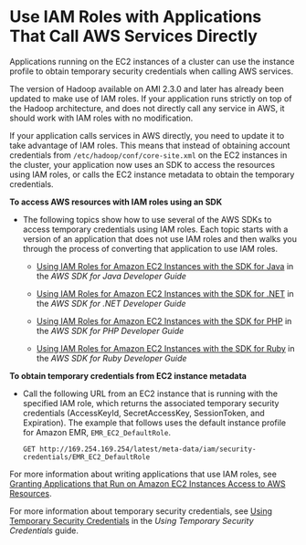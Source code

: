 # Use IAM Roles with Applications That Call AWS Services Directly<a name="emr-iam-roles-calling"></a>

Applications running on the EC2 instances of a cluster can use the instance profile to obtain temporary security credentials when calling AWS services\.

The version of Hadoop available on AMI 2\.3\.0 and later has already been updated to make use of IAM roles\. If your application runs strictly on top of the Hadoop architecture, and does not directly call any service in AWS, it should work with IAM roles with no modification\.

 If your application calls services in AWS directly, you need to update it to take advantage of IAM roles\. This means that instead of obtaining account credentials from `/etc/hadoop/conf/core-site.xml` on the EC2 instances in the cluster, your application now uses an SDK to access the resources using IAM roles, or calls the EC2 instance metadata to obtain the temporary credentials\.

**To access AWS resources with IAM roles using an SDK**

+ The following topics show how to use several of the AWS SDKs to access temporary credentials using IAM roles\. Each topic starts with a version of an application that does not use IAM roles and then walks you through the process of converting that application to use IAM roles\. 

  +  [Using IAM Roles for Amazon EC2 Instances with the SDK for Java](http://docs.aws.amazon.com/sdk-for-java/v1/developer-guide/java-dg-roles.html) in the *AWS SDK for Java Developer Guide* 

  +  [Using IAM Roles for Amazon EC2 Instances with the SDK for \.NET](http://docs.aws.amazon.com/sdk-for-net/latest/developer-guide/net-dg-roles.html) in the *AWS SDK for \.NET Developer Guide* 

  +  [Using IAM Roles for Amazon EC2 Instances with the SDK for PHP](http://docs.aws.amazon.com/aws-sdk-php/guide/latest/php-dg-roles.html) in the *AWS SDK for PHP Developer Guide* 

  +  [Using IAM Roles for Amazon EC2 Instances with the SDK for Ruby](http://docs.aws.amazon.com/sdk-for-ruby/v2/developer-guide/ruby-dg-roles.html) in the *AWS SDK for Ruby Developer Guide* 

**To obtain temporary credentials from EC2 instance metadata**

+ Call the following URL from an EC2 instance that is running with the specified IAM role, which returns the associated temporary security credentials \(AccessKeyId, SecretAccessKey, SessionToken, and Expiration\)\. The example that follows uses the default instance profile for Amazon EMR, `EMR_EC2_DefaultRole`\. 

  ```
  GET http://169.254.169.254/latest/meta-data/iam/security-credentials/EMR_EC2_DefaultRole
  ```

For more information about writing applications that use IAM roles, see [Granting Applications that Run on Amazon EC2 Instances Access to AWS Resources](http://docs.aws.amazon.com/IAM/latest/UserGuide/role-usecase-ec2app.html)\.

For more information about temporary security credentials, see [Using Temporary Security Credentials](http://docs.aws.amazon.com/STS/latest/UsingSTS/using-temp-creds.html) in the *Using Temporary Security Credentials* guide\. 